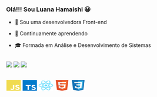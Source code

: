 ### Olá!!! Sou Luana Hamaishi 😀

- 🔭 Sou uma desenvolvedora Front-end 
- 🌱 Continuamente aprendendo
- 🎓 Formada em Análise e Desenvolvimento de Sistemas



  ##
 
<div> 
 
  <a href="https://www.instagram.com/eu.hamaishi/" target="_blank"><img src="https://img.shields.io/badge/-Instagram-%23E4405F?style=for-the-badge&logo=instagram&logoColor=white" target="_blank"></a>
  <a href = "mailto:luanahamaishi8@gmail.com"><img src="https://img.shields.io/badge/-Gmail-%23333?style=for-the-badge&logo=gmail&logoColor=white" target="_blank"></a>
  <a href="https://www.linkedin.com/in/luana-hamaishi-995630200/" target="_blank"><img src="https://img.shields.io/badge/-LinkedIn-%230077B5?style=for-the-badge&logo=linkedin&logoColor=white" target="_blank"></a> 
 

<div style="display: inline_block"><br>
  <img align="center" alt="Lulis-Js" height="30" width="40" src="https://raw.githubusercontent.com/devicons/devicon/master/icons/javascript/javascript-plain.svg">
  <img align="center" alt="Lulis-Ts" height="30" width="40" src="https://raw.githubusercontent.com/devicons/devicon/master/icons/typescript/typescript-plain.svg">
  <img align="center" alt="Lulis-React" height="30" width="40" src="https://raw.githubusercontent.com/devicons/devicon/master/icons/react/react-original.svg">
  <img align="center" alt="Lulis-HTML" height="30" width="40" src="https://raw.githubusercontent.com/devicons/devicon/master/icons/html5/html5-original.svg">
  <img align="center" alt="Lulis-CSS" height="30" width="40" src="https://raw.githubusercontent.com/devicons/devicon/master/icons/css3/css3-original.svg">
</div>
  

</div>
